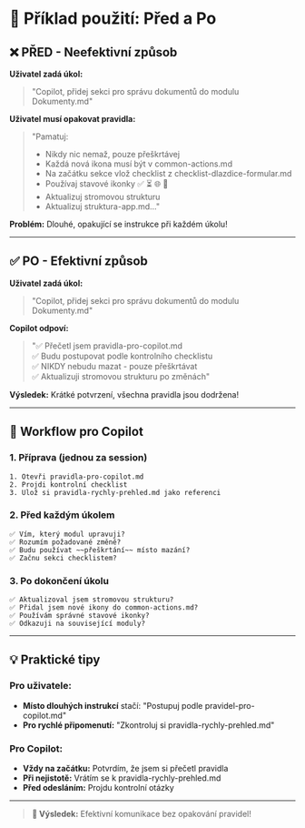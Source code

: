 # 🎯 Příklad použití: Před a Po

## ❌ PŘED - Neefektivní způsob

**Uživatel zadá úkol:**
> "Copilot, přidej sekci pro správu dokumentů do modulu Dokumenty.md"

**Uživatel musí opakovat pravidla:**
> "Pamatuj:  
> - Nikdy nic nemaž, pouze přeškrtávej  
> - Každá nová ikona musí být v common-actions.md  
> - Na začátku sekce vlož checklist z checklist-dlazdice-formular.md  
> - Používaj stavové ikonky ✅ ⏳ 🌐 🚫  
> - Aktualizuj stromovou strukturu  
> - Aktualizuj struktura-app.md..."

**Problém:** Dlouhé, opakující se instrukce při každém úkolu!

---

## ✅ PO - Efektivní způsob

**Uživatel zadá úkol:**
> "Copilot, přidej sekci pro správu dokumentů do modulu Dokumenty.md"

**Copilot odpoví:**
> "✅ Přečetl jsem pravidla-pro-copilot.md  
> ✅ Budu postupovat podle kontrolního checklistu  
> ✅ NIKDY nebudu mazat - pouze přeškrtávat  
> ✅ Aktualizuji stromovou strukturu po změnách"

**Výsledek:** Krátké potvrzení, všechna pravidla jsou dodržena!

---

## 🔄 Workflow pro Copilot

### 1. Příprava (jednou za session)
```
1. Otevři pravidla-pro-copilot.md
2. Projdi kontrolní checklist 
3. Ulož si pravidla-rychly-prehled.md jako referenci
```

### 2. Před každým úkolem
```
✅ Vím, který modul upravuji?
✅ Rozumím požadované změně?  
✅ Budu používat ~~přeškrtání~~ místo mazání?
✅ Začnu sekci checklistem?
```

### 3. Po dokončení úkolu
```
✅ Aktualizoval jsem stromovou strukturu?
✅ Přidal jsem nové ikony do common-actions.md?
✅ Používám správné stavové ikonky?
✅ Odkazuji na související moduly?
```

---

## 💡 Praktické tipy

### Pro uživatele:
- **Místo dlouhých instrukcí** stačí: "Postupuj podle pravidel-pro-copilot.md"
- **Pro rychlé připomenutí:** "Zkontroluj si pravidla-rychly-prehled.md"

### Pro Copilot:
- **Vždy na začátku:** Potvrdím, že jsem si přečetl pravidla
- **Při nejistotě:** Vrátím se k pravidla-rychly-prehled.md
- **Před odesláním:** Projdu kontrolní otázky

---

> **🎯 Výsledek:** Efektivní komunikace bez opakování pravidel!